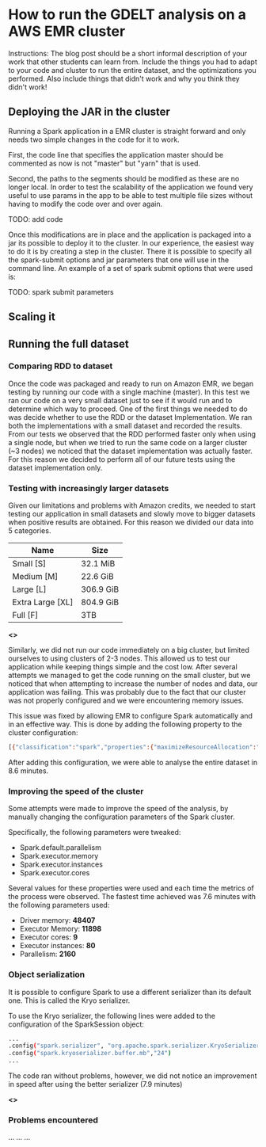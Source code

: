 # How to run the GDELT analysis on a AWS EMR cluster

Instructions: The blog post should be a short informal description of your work
that other students can learn from. Include the things you had to adapt to your
code and cluster to run the entire dataset, and the optimizations you performed.
Also include things that didn't work and why you think they didn't work!

## Deploying the JAR in the cluster

Running a Spark application in a EMR cluster is straight forward and only needs
two simple changes in the code for it to work.

First, the code line that specifies the application master should be commented as
now is not "master" but "yarn" that is used. 

Second, the paths to the segments should be modified as these are no longer
local. In order to test the scalability of the application we found very useful
to use params in the app to be able to test multiple file sizes without having
to modify the code over and over again. 

TODO: add code 

Once this modifications are in place and the application is packaged into a jar
its possible to deploy it to the cluster. In our experience, the easiest way to
do it is by creating a step in the cluster. There it is possible to specify all
the spark-submit options and jar parameters that one will use in the command
line. An example of a set of spark submit options that were used is:

TODO: spark submit parameters

## Scaling it


## Running the full dataset


### Comparing RDD to dataset ###

Once the code was packaged and ready to run on Amazon EMR, we began testing by running our code with a single machine (master). In this test we ran our code on a very small dataset just to see if it would run and to determine which way to proceed. One of the first things we needed to do was decide whether to use the RDD or the dataset Implementation. We ran both the implementations with a small dataset and recorded the results. From our tests we observed that the RDD performed faster only when using a single node, but when we tried to run the same code on a larger cluster (~3 nodes) we noticed that the dataset implementation was actually faster. For this reason we decided to perform all of our future tests using the dataset implementation only. 

### Testing with increasingly larger datasets ###

Given our limitations and problems with Amazon credits, we needed to start testing our application in small datasets and slowly move to bigger datasets when positive results are obtained. For this reason we divided our data into 5 categories. 

| Name | Size |
| ------ | ------ |
| Small [S] |  32.1 MiB |
| Medium [M] | 22.6 GiB |
| Large [L] | 306.9 GiB | 
| Extra Large [XL] |  804.9 GiB |
| Full [F] | 3TB | 
**<<check this>>**

Similarly, we did not run our code immediately on a big cluster, but limited ourselves to using clusters of 2-3 nodes. This allowed us to test our application while keeping things simple and the cost low. After several attempts we managed to get the code running on the small cluster, but we noticed that when attempting to increase the number of nodes and data, our application was failing. This was probably due to the fact that our cluster was not properly configured and we were encountering memory issues. 

This issue was fixed by allowing EMR to configure Spark automatically and in an effective way. This is done by adding the following property to the cluster configuration:

```sh
[{"classification":"spark","properties":{"maximizeResourceAllocation":"true"}}]
```

After adding this configuration, we were able to analyse the entire dataset in 8.6 minutes. 

### Improving the speed of the cluster ###

Some attempts were made to improve the speed of the analysis, by manually changing the configuration parameters of the Spark cluster. 

Specifically,  the following parameters were tweaked:

- Spark.default.parallelism
- Spark.executor.memory
- Spark.executor.instances
- Spark.executor.cores

Several values for these properties were used and each time the metrics of the process were observed. The fastest time achieved was 7.6 minutes with the following parameters used: 

- Driver memory: **48407**
- Executor Memory: **11898**
- Executor cores: **9**
- Executor instances: **80**
- Parallelism: **2160**

### Object serialization ###

It is possible to configure Spark to use a different serializer than its default one. This is called the Kryo serializer. 

To use the Kryo serializer, the following lines were added to the configuration of the SparkSession object:

```sh
...
.config("spark.serializer", "org.apache.spark.serializer.KryoSerializer")
.config("spark.kryoserializer.buffer.mb","24")
...
```

The code ran without problems,  however, we did not notice an improvement in speed after using the better serializer (7.9 minutes)

**<<Add why we think this didnt work>>**

### Problems encountered ###
...
...
...
